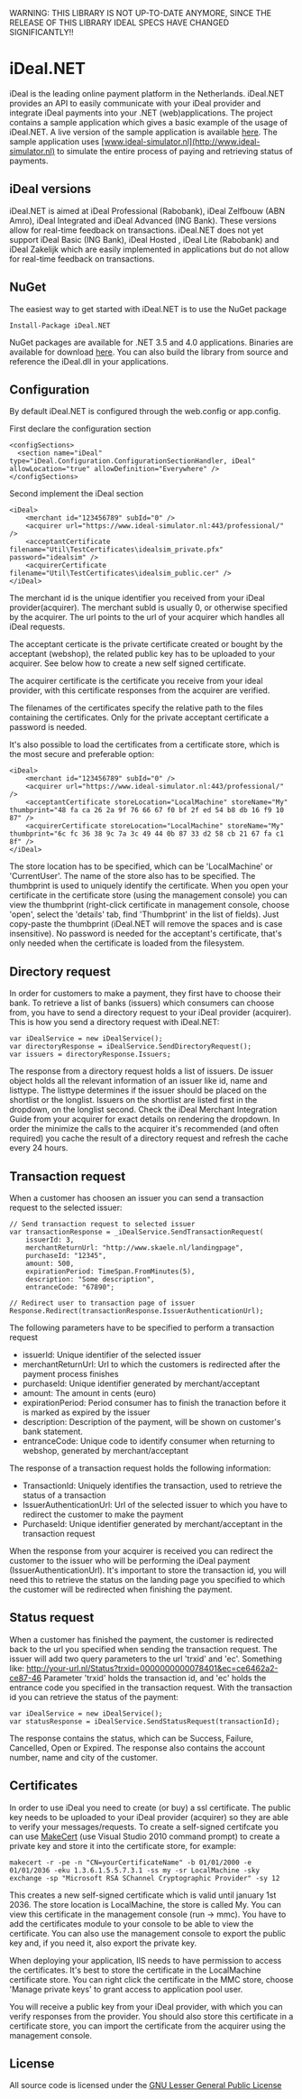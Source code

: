 WARNING: THIS LIBRARY IS NOT UP-TO-DATE ANYMORE, SINCE THE RELEASE OF THIS LIBRARY IDEAL SPECS HAVE CHANGED SIGNIFICANTLY!!

# iDeal.NET
iDeal is the leading online payment platform in the Netherlands. iDeal.NET provides an API to easily communicate with your iDeal provider and integrate iDeal payments into your .NET (web)applications.
The project contains a sample application which gives a basic example of the usage of iDeal.NET. A live version of the sample application is available [here](http://ideal.skaele.it). The sample application uses [www.ideal-simulator.nl](http://www.ideal-simulator.nl) to simulate the entire process of paying and retrieving status of payments.

## iDeal versions
iDeal.NET is aimed at iDeal Professional (Rabobank), iDeal Zelfbouw (ABN Amro), iDeal Integrated and iDeal Advanced (ING Bank). These versions allow for real-time feedback on transactions. 
iDeal.NET does not yet support iDeal Basic (ING Bank), iDeal Hosted , iDeal Lite (Rabobank) and iDeal Zakelijk which are easily implemented in applications but do not allow for real-time feedback on transactions.

## NuGet
The easiest way to get started with iDeal.NET is to use the NuGet package

	Install-Package iDeal.NET

NuGet packages are available for .NET 3.5 and 4.0 applications. Binaries are available for download [here](https://github.com/robinvanderknaap/iDeal.NET/downloads). You can also build the library from source and reference the iDeal.dll in your applications.


## Configuration
By default iDeal.NET is configured through the web.config or app.config.

First declare the configuration section

	<configSections>
      <section name="iDeal" type="iDeal.Configuration.ConfigurationSectionHandler, iDeal" allowLocation="true" allowDefinition="Everywhere" />
    </configSections>
	
Second implement the iDeal section

	<iDeal>
        <merchant id="123456789" subId="0" />
        <acquirer url="https://www.ideal-simulator.nl:443/professional/" />
        <acceptantCertificate filename="Util\TestCertificates\idealsim_private.pfx" password="idealsim" />
		<acquirerCertificate filename="Util\TestCertificates\idealsim_public.cer" />
    </iDeal>

The merchant id is the unique identifier you received from your iDeal provider(acquirer). The merchant subId is usually 0, or otherwise specified by the acquirer. The url points to the url of your acquirer which handles all iDeal requests.

The acceptant certicate is the private certificate created or bought by the acceptant (webshop), the related public key has to be uploaded to your acquirer. See below how to create a new self signed certificate. 

The acquirer certificate is the certificate you receive from your ideal provider, with this certificate responses from the acquirer are verified.

The filenames of the certificates specify the relative path to the files containing the certificates. Only for the private acceptant certificate a password is needed.

It's also possible to load the certificates from a certificate store, which is the most secure and preferable option:
	
	<iDeal>
        <merchant id="123456789" subId="0" />
        <acquirer url="https://www.ideal-simulator.nl:443/professional/" />
        <acceptantCertificate storeLocation="LocalMachine" storeName="My" thumbprint="48 fa ca 26 2a 9f 76 66 67 f0 bf 2f ed 54 b8 db 16 f9 10 87" />
		<acquirerCertificate storeLocation="LocalMachine" storeName="My" thumbprint="6c fc 36 38 9c 7a 3c 49 44 0b 87 33 d2 58 cb 21 67 fa c1 8f" />
    </iDeal>

The store location has to be specified, which can be 'LocalMachine' or 'CurrentUser'. The name of the store also has to be specified. The thumbprint is used to uniquely identify the certificate. When you open your certificate in the certificate store (using the management console) you can view the thumbprint (right-click certificate in management console, choose 'open', select the 'details' tab, find 'Thumbprint' in the list of fields). Just copy-paste the thumbprint (iDeal.NET will remove the spaces and is case insensitive).
No password is needed for the acceptant's certificate, that's only needed when the certificate is loaded from the filesystem.

## Directory request
In order for customers to make a payment, they first have to choose their bank. To retrieve a list of banks (issuers) which consumers can choose from, you have to send a directory request to your iDeal provider (acquirer). This is how you send a directory request with iDeal.NET:

	var iDealService = new iDealService();
	var directoryResponse = iDealService.SendDirectoryRequest();
	var issuers = directoryResponse.Issuers;

The response from a directory request holds a list of issuers. De issuer object holds all the relevant information of an issuer like id, name and listtype. The listtype determines if the issuer should be placed on the shortlist or the longlist. Issuers on the shortlist are listed first in the dropdown, on the longlist second. Check the iDeal Merchant Integration Guide from your acquirer for exact details on rendering the dropdown.
In order the minimize the calls to the acquirer it's recommended (and often required) you cache the result of a directory request and refresh the cache every 24 hours.

## Transaction request
When a customer has choosen an issuer you can send a transaction request to the selected issuer:

	// Send transaction request to selected issuer
	var transactionResponse = _iDealService.SendTransactionRequest(
		issuerId: 3, 
		merchantReturnUrl: "http://www.skaele.nl/landingpage", 
		purchaseId: "12345", 
		amount: 500, 
		expirationPeriod: TimeSpan.FromMinutes(5), 
		description: "Some description",
		entranceCode: "67890";

	// Redirect user to transaction page of issuer
	Response.Redirect(transactionResponse.IssuerAuthenticationUrl);

The following parameters have to be specified to perform a transaction request
 
 - issuerId: Unique identifier of the selected issuer
 - merchantReturnUrl: Url to which the customers is redirected after the payment process finishes
 - purchaseId: Unique identifier generated by merchant/acceptant
 - amount: The amount in cents (euro)
 - expirationPeriod: Period consumer has to finish the tranaction before it is marked as expired by the issuer
 - description: Description of the payment, will be shown on customer's bank statement.
 - entranceCode: Unique code to identify consumer when returning to webshop, generated by merchant/acceptant
 	
The response of a transaction request holds the following information:

 - TransactionId: Uniquely identifies the transaction, used to retrieve the status of a transaction
 - IssuerAuthenticationUrl: Url of the selected issuer to which you have to redirect the customer to make the payment
 - PurchaseId: Unique identifier generated by merchant/acceptant in the transaction request
 
When the response from your acquirer is received you can redirect the customer to the issuer who will be performing the iDeal payment (IssuerAuthenticationUrl). It's important to store the transaction id, you will need this to retrieve the status on the landing page you specified to which the customer will be redirected when finishing the payment.

## Status request
When a customer has finished the payment, the customer is redirected back to the url you specified when sending the transaction request. The issuer will add two query parameters to the url 'trxid' and 'ec'. Something like: http://your-url.nl/Status?trxid=0000000000078401&ec=ce6462a2-ce87-46
Parameter 'trxid' holds the transaction id, and 'ec' holds the entrance code you specified in the transaction request. With the transaction id you can retrieve the status of the payment:

	var iDealService = new iDealService();
	var statusResponse = iDealService.SendStatusRequest(transactionId);
	
The response contains the status, which can be Success, Failure, Cancelled, Open or Expired. The response also contains the account number, name and city of the customer.

## Certificates
In order to use iDeal you need to create (or buy) a ssl certificate. The public key needs to be uploaded to your iDeal provider (acquirer) so they are able to verify your messages/requests. To create a self-signed certifcate you can use [MakeCert](http://msdn.microsoft.com/en-us/library/bfsktky3.aspx) (use Visual Studio 2010 command prompt) to create a private key and store it into the certificate store, for example:

    makecert -r -pe -n "CN=yourCertificateName" -b 01/01/2000 -e 01/01/2036 -eku 1.3.6.1.5.5.7.3.1 -ss my -sr LocalMachine -sky exchange -sp "Microsoft RSA SChannel Cryptographic Provider" -sy 12
	
This creates a new self-signed certificate which is valid until january 1st 2036. The store location is LocalMachine, the store is called My. You can view this certificate in the management console (run -> mmc). You have to add the certificates module to your console to be able to view the certificate. You can also use the management console to export the public key and, if you need it, also export the private key.

When deploying your application, IIS needs to have permission to access the certificates. It's best to store the certificate in the LocalMachine certificate store. You can right click the certificate in the MMC store, choose 'Manage private keys' to grant access to application pool user.

You will receive a public key from your iDeal provider, with which you can verify responses from the provider. You should also store this certificate in a certificate store, you can import the certificate from the acquirer using the management console.


## License
All source code is licensed under the [GNU Lesser General Public License](http://www.gnu.org/licenses/lgpl.html)

